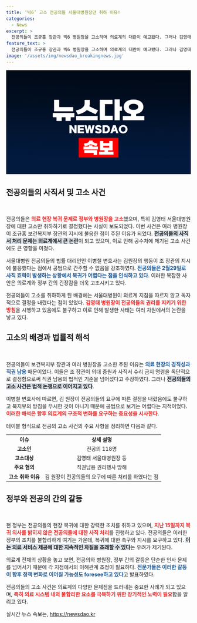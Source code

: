 ```yaml
---
title: ‘빅6’ 고소 전공의들 서울대병원장만 취하 이유!
categories:
  - News
excerpt: >
  전공의들이 조규홍 장관과 빅6 병원장을 고소하며 의료계의 대란이 예고됐다. 그러나 김영태 서울대병원장은 사직서를 특례 처리하며 고소 취하 결정! 전공의들의 권리가 어떻게 보호될지 직권남용 여부에 대한 논란이 뜨겁다.
feature_text: >
  전공의들이 조규홍 장관과 빅6 병원장을 고소하며 의료계의 대란이 예고됐다. 그러나 김영태 서울대병원장은 사직서를 특례 처리하며 고소 취하 결정! 전공의들의 권리가 어떻게 보호될지 직권남용 여부에 대한 논란이 뜨겁다.
image: '/assets/img/newsdao_breakingnews.jpg'
---
```


<p><img src="/assets/img/newsdao_breakingnews.jpg" alt="bookingtag 속보" /></p>

<h2 data-ke-size="size26">전공의들의 사직서 및 고소 사건</h2>

<p data-ke-size="size16">&nbsp;</p>

<p>전공의들은 <b><span style="color: #ee2323;">의료 현장 복귀 문제로 정부와 병원장을 고소</span></b>했으며, 특히 김영태 서울대병원장에 대한 고소만 취하하기로 결정했다는 사실이 보도되었다. 이번 사건은 여러 병원장이 조규홍 보건복지부 장관의 지시에 불응한 점이 주된 이유가 되었다. <b><span style="background-color: #21538527;">전공의들의 사직서 처리 문제는 의료계에서 큰 논란</span></b>이 되고 있으며, 이로 인해 공수처에 제기된 고소 사건에도 큰 영향을 미쳤다.</p>

<p>서울대병원 전공의들의 법률 대리인인 이병철 변호사는 김원장의 행동이 조 장관의 지시에 불응했다는 점에서 공범으로 간주할 수 없음을 강조하였다. <b><span style="color: #1a5490;">전공의들은 2월29일로 사직 효력이 발생하는 상황에서 복귀가 어렵다는 점을 인식하고 있다</span></b>. 이러한 복잡한 사안은 의료계와 정부 간의 긴장감을 더욱 고조시키고 있다. </p>

<p>전공의들이 고소를 취하하게 된 배경에는 서울대병원이 의료계 지침을 따르지 않고 독자적으로 결정을 내렸다는 점이 있었다. <b><span style="color: #ee2323;">김영태 병원장이 전공의들의 권리를 지키기 위한 방침</span></b>을 시행하고 있음에도 불구하고 이로 인해 발생한 사태는 여러 차원에서의 논란을 낳고 있다. </p>

<h2 data-ke-size="size26">고소의 배경과 법률적 해석</h2>

<p data-ke-size="size16">&nbsp;</p>

<p>전공의들이 보건복지부 장관과 여러 병원장을 고소한 주된 이유는 <b><span style="color: #1a5490;">의료 현장의 경직성과 직권 남용</span></b> 때문이었다. 이들은 조 장관이 의대 증원과 사직서 수리 금지 명령을 독단적으로 결정함으로써 직권 남용의 법적인 기준을 넘어섰다고 주장하였다. 그러나 <b><span style="background-color: #21538527;">전공의들의 고소 사건은 법적 논쟁으로 이어지고 있다</span></b>.</p>

<p>이병철 변호사에 따르면, 김 원장이 전공의들의 요구에 따른 결정을 내렸음에도 불구하고 복지부의 방침을 무시한 것이 아니기 때문에 공범으로 보기는 어렵다는 지적이었다. <b><span style="color: #ee2323;">이러한 해석은 향후 의료계의 구조적 변화를 요구하는 중요성을 시사한다</span></b>.</p>

<p>테이블 형식으로 전공의 고소 사건의 주요 사항을 정리하면 다음과 같다.</p>

<table>
  <tr>
    <td style="text-align: center; height: 17px;"><b>이슈</b></td>
    <td style="text-align: center; height: 17px;"><b>상세 설명</b></td>
  </tr>
  <tr>
    <td style="text-align: center; height: 17px;"><b>고소인</b></td>
    <td style="text-align: center; height: 17px;">전공의 118명</td>
  </tr>
  <tr>
    <td style="text-align: center; height: 17px;"><b>고소대상</b></td>
    <td style="text-align: center; height: 17px;">김영태 서울대병원장 등</td>
  </tr>
  <tr>
    <td style="text-align: center; height: 17px;"><b>주요 혐의</b></td>
    <td style="text-align: center; height: 17px;">직권남용 권리행사 방해</td>
  </tr>
  <tr>
    <td style="text-align: center; height: 17px;"><b>고소 취하 이유</b></td>
    <td style="text-align: center; height: 17px;">김 원장이 전공의들의 요구에 따른 처리를 하였다는 점</td>
  </tr>
</table>

<h2 data-ke-size="size26">정부와 전공의 간의 갈등</h2>

<p data-ke-size="size16">&nbsp;</p>

<p>현 정부는 전공의들의 현장 복귀에 대한 강력한 조치를 취하고 있으며, <b><span style="color: #ee2323;">지난 15일까지 복귀 의사를 밝히지 않은 전공의들에 대한 사직 처리</span></b>를 진행하고 있다. 전공의들은 이러한 정부의 조치를 불합리하게 여기는 가운데, 복귀에 대한 촉구와 지시를 요구하고 있다. <b><span style="background-color: #21538527;">이는 의료 서비스 제공에 대한 지속적인 차질을 초래할 수 있다</span></b>는 우려가 제기된다.</p>

<p>의료계 전체의 상황을 놓고 보면, 전공의와 병원장, 정부 간의 갈등은 단순한 인사 문제를 넘어서기 때문에 각 지점에서의 이해관계 조정이 필요하다. <b><span style="color: #1a5490;">전문가들은 이러한 갈등이 향후 정책 변화로 이어질 가능성도 foresee하고 있다</span></b>고 발표하였다.</p>

<p>전공의들의 고소 사건은 의료계의 다양한 문제점을 드러내는 중요한 사례가 되고 있으며, <b><span style="color: #ee2323;">특히 의료 시스템 내의 불합리한 요소를 극복하기 위한 장기적인 노력이 필요</span></b>함을 알리고 있다. </p>

<p data-ke-size="size16"></p>
실시간 뉴스 속보는, <a href="https://newsdao.kr" rel="dofollow">https://newsdao.kr</a>


